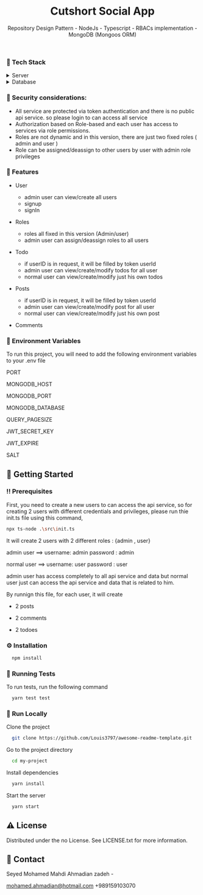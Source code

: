 <div align="center">

  <h1>Cutshort Social App</h1>
  
  <p>
    Repository Design Pattern - NodeJs - Typescript - RBACs implementation - MongoDB (Mongoos ORM)
  </p>

</div>

<br />

<!-- TechStack -->

### :space_invader: Tech Stack

<details>
  <summary>Server</summary>
  <ul>
    <li><a href="https://www.typescriptlang.org/">Typescript</a></li>
    <li><a href="https://expressjs.com/">Express.js</a></li>
  </ul>
</details>

<details>
<summary>Database</summary>
  <ul>
    <li><a href="https://www.mongodb.com/">MongoDB</a></li>
  </ul>
</details>


### :dart: Security considerations:
 - All service are protected via token authentication and there is no public api service. so please login to can access all service
 - Authorization based on Role-based and each user has access to services via role permissions.
 - Roles are not dynamic and in this version, there are just two fixed roles  ( admin and user )
 - Role can be assigned/deassign to other users by user with admin role privileges



<!-- Features -->

### :dart: Features

- User
  - admin user can view/create all users
  - signup
  - signIn

- Roles
  - roles all fixed in this version (Admin/user)
  - admin user can assign/deassign roles to all users

- Todo
  - if userID is in request, it will be filled by token userId
  - admin user can view/create/modify todos for all user
  - normal user can view/create/modify just his own todos
  
- Posts
  - if userID is in request, it will be filled by token userId
  - admin user can view/create/modify post for all user
  - normal user can view/create/modify just his own post
  
- Comments

<!-- Color Reference -->

<!-- Env Variables -->

### :key: Environment Variables

To run this project, you will need to add the following environment variables to your .env file

PORT

MONGODB_HOST

MONGODB_PORT

MONGODB_DATABASE

QUERY_PAGESIZE

JWT_SECRET_KEY

JWT_EXPIRE

SALT

<!-- Getting Started -->

## :toolbox: Getting Started

<!-- Prerequisites -->

### :bangbang: Prerequisites

First, you need to create a new users to can access the api service, so for creating 2 users with different credentials and privileges, please run thie init.ts file using this command,

```bash
npx ts-node .\src\init.ts
```

It will create 2 users with 2 different roles : {admin , user}

admin user ==> username: admin password : admin

normal user ==> username: user password : user

admin user has access completely to all api service and data but normal user just can access the api service and data that is related to him.

By runnign this file, for each user, it will create
- 2 posts

- 2 comments

- 2 todoes

<!-- Installation -->

### :gear: Installation

```bash
  npm install
```

<!-- Running Tests -->

### :test_tube: Running Tests

To run tests, run the following command

```bash
  yarn test test
```

<!-- Run Locally -->

### :running: Run Locally

Clone the project

```bash
  git clone https://github.com/Louis3797/awesome-readme-template.git
```

Go to the project directory

```bash
  cd my-project
```

Install dependencies

```bash
  yarn install
```

Start the server

```bash
  yarn start
```

<!-- License -->

## :warning: License

Distributed under the no License. See LICENSE.txt for more information.

<!-- Contact -->

## :handshake: Contact

Seyed Mohamed Mahdi Ahmadian zadeh -

mohamed.ahmadian@hotmail.com
+989159103070
